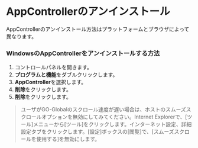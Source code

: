 # AppControllerのアンインストール

AppControllerのアンインストール方法はプラットフォームとブラウザによって異なります。

### WindowsのAppControllerをアンインストールする方法

1. コントロールパネルを開きます。
2. **プログラムと機能**をダブルクリックします。
3. **AppController**を選択します。
4. **削除**をクリックします。
5. **削除**をクリックします。

>ユーザがGO-Globalのスクロール速度が遅い場合は、ホストのスムーズスクロールオプションを無効にしてみてください。Internet Explorerで、[ツール]メニューから[ツール]をクリックします。インターネット設定、詳細設定タブをクリックします。[設定]ボックスの[閲覧]で、[スムーズスクロールを使用する]を無効にします。